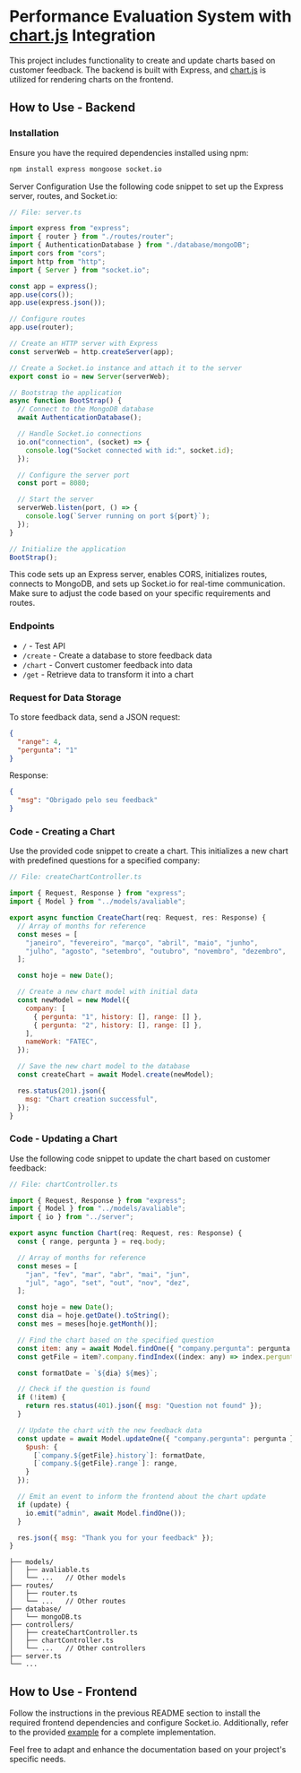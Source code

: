 

# Performance Evaluation System with [chart.js](https://www.chartjs.org/) Integration

This project includes functionality to create and update charts based on customer feedback. The backend is built with Express, and [chart.js](https://www.chartjs.org/) is utilized for rendering charts on the frontend.

## How to Use - Backend

### Installation

Ensure you have the required dependencies installed using npm:

```bash
npm install express mongoose socket.io
```
Server Configuration
Use the following code snippet to set up the Express server, routes, and Socket.io:

```javascript
// File: server.ts

import express from "express";
import { router } from "./routes/router";
import { AuthenticationDatabase } from "./database/mongoDB";
import cors from "cors";
import http from "http";
import { Server } from "socket.io";

const app = express();
app.use(cors());
app.use(express.json());

// Configure routes
app.use(router);

// Create an HTTP server with Express
const serverWeb = http.createServer(app);

// Create a Socket.io instance and attach it to the server
export const io = new Server(serverWeb);

// Bootstrap the application
async function BootStrap() {
  // Connect to the MongoDB database
  await AuthenticationDatabase();

  // Handle Socket.io connections
  io.on("connection", (socket) => {
    console.log("Socket connected with id:", socket.id);
  });

  // Configure the server port
  const port = 8080;

  // Start the server
  serverWeb.listen(port, () => {
    console.log(`Server running on port ${port}`);
  });
}

// Initialize the application
BootStrap();
```
This code sets up an Express server, enables CORS, initializes routes, connects to MongoDB, and sets up Socket.io for real-time communication. Make sure to adjust the code based on your specific requirements and routes.
### Endpoints

- `/` - Test API
- `/create` - Create a database to store feedback data
- `/chart` - Convert customer feedback into data
- `/get` - Retrieve data to transform it into a chart

### Request for Data Storage

To store feedback data, send a JSON request:

```json
{
  "range": 4,
  "pergunta": "1"
}
```

Response:

```json
{
  "msg": "Obrigado pelo seu feedback"
}
```


### Code - Creating a Chart

Use the provided code snippet to create a chart. This initializes a new chart with predefined questions for a specified company:

```javascript
// File: createChartController.ts

import { Request, Response } from "express";
import { Model } from "../models/avaliable";

export async function CreateChart(req: Request, res: Response) {
  // Array of months for reference
  const meses = [
    "janeiro", "fevereiro", "março", "abril", "maio", "junho",
    "julho", "agosto", "setembro", "outubro", "novembro", "dezembro",
  ];

  const hoje = new Date();

  // Create a new chart model with initial data
  const newModel = new Model({
    company: [
      { pergunta: "1", history: [], range: [] },
      { pergunta: "2", history: [], range: [] },
    ],
    nameWork: "FATEC",
  });

  // Save the new chart model to the database
  const createChart = await Model.create(newModel);

  res.status(201).json({
    msg: "Chart creation successful",
  });
}
```

### Code - Updating a Chart

Use the following code snippet to update the chart based on customer feedback:

```javascript
// File: chartController.ts

import { Request, Response } from "express";
import { Model } from "../models/avaliable";
import { io } from "../server";

export async function Chart(req: Request, res: Response) {
  const { range, pergunta } = req.body;

  // Array of months for reference
  const meses = [
    "jan", "fev", "mar", "abr", "mai", "jun",
    "jul", "ago", "set", "out", "nov", "dez",
  ];

  const hoje = new Date();
  const dia = hoje.getDate().toString();
  const mes = meses[hoje.getMonth()];

  // Find the chart based on the specified question
  const item: any = await Model.findOne({ "company.pergunta": pergunta });
  const getFile = item?.company.findIndex((index: any) => index.pergunta == pergunta);

  const formatDate = `${dia} ${mes}`;

  // Check if the question is found
  if (!item) {
    return res.status(401).json({ msg: "Question not found" });
  }

  // Update the chart with the new feedback data
  const update = await Model.updateOne({ "company.pergunta": pergunta }, {
    $push: {
      [`company.${getFile}.history`]: formatDate,
      [`company.${getFile}.range`]: range,
    }
  });

  // Emit an event to inform the frontend about the chart update
  if (update) {
    io.emit("admin", await Model.findOne());
  }

  res.json({ msg: "Thank you for your feedback" });
}
```
```plaintext
├── models/
│   ├── avaliable.ts
│   └── ...   // Other models
├── routes/
│   ├── router.ts
│   └── ...   // Other routes
├── database/
│   └── mongoDB.ts
├── controllers/
│   ├── createChartController.ts
│   ├── chartController.ts
│   └── ...   // Other controllers
├── server.ts
└── ...
```

## How to Use - Frontend

Follow the instructions in the previous README section to install the required frontend dependencies and configure Socket.io. Additionally, refer to the provided [example](https://github.com/Igordevz/Front-assessment-company) for a complete implementation.

Feel free to adapt and enhance the documentation based on your project's specific needs.
